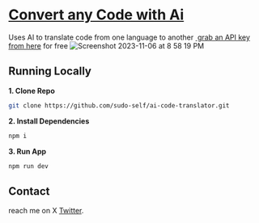 # <a href="https://sudo-self.github.io/ai-code-translator/">Convert any Code with Ai</a>

Uses AI to translate code from one language to another&nbsp;<a href="https://openai.com">&nbsp;grab an API key from here</a>&nbsp;for free</a>
![Screenshot 2023-11-06 at 8 58 19 PM](https://github.com/sudo-self/ai-code-translator/assets/119916323/3cccbff2-7f1d-4b09-b47e-4aa21f1eec9b)


## Running Locally

**1. Clone Repo**

```bash
git clone https://github.com/sudo-self/ai-code-translator.git
```

**2. Install Dependencies**

```bash
npm i
```

**3. Run App**

```bash
npm run dev
```

## Contact

reach me on X [Twitter](https://twitter.com/ilostmyipod).
